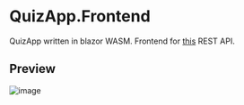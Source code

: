 # QuizApp.Frontend

QuizApp written in blazor WASM.
Frontend for [this](https://github.com/gaplin/QuizApp.Backend) REST API.<br>

## Preview
![image](https://github.com/gaplin/QuizApp.Frontend/assets/50521366/c71e6409-e4f5-4773-af46-1b6f6b431d4c)


